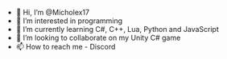 - 👋 Hi, I’m @Micholex17
- 👀 I’m interested in programming
- 🌱 I’m currently learning C#, C++, Lua, Python and JavaScript
- 💞️ I’m looking to collaborate on my Unity C# game
- 📫 How to reach me - Discord

<!---
Micholex17/Micholex17 is a ✨ special ✨ repository because its `README.md` (this file) appears on your GitHub profile.
You can click the Preview link to take a look at your changes.
--->
